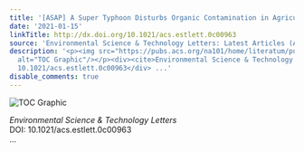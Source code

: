 ```yaml
---
title: '[ASAP] A Super Typhoon Disturbs Organic Contamination in Agricultural Soils'
date: '2021-01-15'
linkTitle: http://dx.doi.org/10.1021/acs.estlett.0c00963
source: 'Environmental Science & Technology Letters: Latest Articles (ACS Publications)'
description: '<p><img src="https://pubs.acs.org/na101/home/literatum/publisher/achs/journals/content/estlcu/0/estlcu.ahead-of-print/acs.estlett.0c00963/20210115/images/medium/ez0c00963_0003.gif"
  alt="TOC Graphic"/></p><div><cite>Environmental Science & Technology Letters</cite></div><div>DOI:
  10.1021/acs.estlett.0c00963</div> ...'
disable_comments: true
---
```

<p><img src="https://pubs.acs.org/na101/home/literatum/publisher/achs/journals/content/estlcu/0/estlcu.ahead-of-print/acs.estlett.0c00963/20210115/images/medium/ez0c00963_0003.gif" alt="TOC Graphic"/></p><div><cite>Environmental Science & Technology Letters</cite></div><div>DOI: 10.1021/acs.estlett.0c00963</div> ...